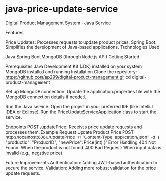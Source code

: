 # java-price-update-service
Digital Product Management System - Java Service

Features

Price Updates: Processes requests to update product prices.
Spring Boot: Simplifies the development of Java-based applications.
Technologies Used

Java
Spring Boot
MongoDB (through Node.js API)
Getting Started

Prerequisites
Java Development Kit (JDK) installed on your system
MongoDB installed and running
Installation
Clone the repository:
https://github.com/ap299/digital-product-management.git
cd digital-product-management

Set up MongoDB connection:
Update the application.properties file with the MongoDB connection details if needed.

Run the Java service:
Open the project in your preferred IDE (like IntelliJ IDEA or Eclipse).
Run the PriceUpdateServiceApplication class to start the service.

Endpoints
POST /updatePrice: Receives price update requests and processes them.
Example Request
Update Product Price
 POST http://localhost:8080/updatePrice -H "Content-Type: application/json" -d '{
  "productId": "ProducrID",
  "newPrice": Price(int)
}'
Error Handling
404 Not Found: When the product is not found.
400 Bad Request: When input data is invalid (e.g., negative price).

Future Improvements
Authentication: Adding JWT-based authentication to secure the service.
Validation: Adding more robust validation for the price update requests.

